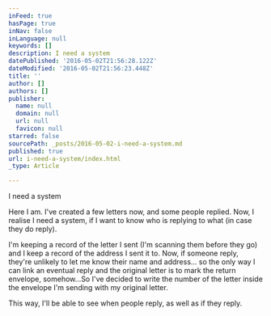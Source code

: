 ```yaml
---
inFeed: true
hasPage: true
inNav: false
inLanguage: null
keywords: []
description: I need a system
datePublished: '2016-05-02T21:56:28.122Z'
dateModified: '2016-05-02T21:56:23.448Z'
title: ''
author: []
authors: []
publisher:
  name: null
  domain: null
  url: null
  favicon: null
starred: false
sourcePath: _posts/2016-05-02-i-need-a-system.md
published: true
url: i-need-a-system/index.html
_type: Article

---
```

I need a system

Here I am. I've created a few letters now, and some people replied. Now, I realise I need a system, if I want to know who is replying to what (in case they do reply). 

I'm keeping a record of the letter I sent (I'm scanning them before they go) and I keep a record of the address I sent it to. Now, if someone reply, they're unlikely to let me know their name and address... so the only way I can link an eventual reply and the original letter is to mark the return envelope, somehow...So I've decided to write the number of the letter inside the envelope I'm sending with my original letter. 

This way, I'll be able to see when people reply, as well as if they reply.